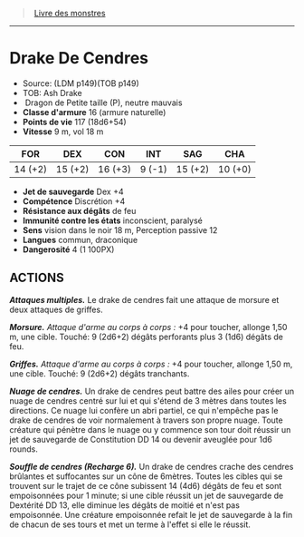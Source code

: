 ﻿> [Livre des monstres](tome_of_beasts.md)

---

# Drake De Cendres

- Source: (LDM p149)(TOB p149)
- TOB: Ash Drake
-  Dragon de Petite taille (P), neutre mauvais
- **Classe d'armure** 16 (armure naturelle)
- **Points de vie** 117 (18d6+54)
- **Vitesse** 9 m, vol 18 m

|FOR|DEX|CON|INT|SAG|CHA|
|---|---|---|---|---|---|
|14 (+2)|15 (+2)|16 (+3)|9 (-1)|15 (+2)|10 (+0)|

- **Jet de sauvegarde** Dex +4
- **Compétence** Discrétion +4
- **Résistance aux dégâts** de feu
- **Immunité contre les états** inconscient, paralysé
- **Sens** vision dans le noir 18 m, Perception passive 12
- **Langues** commun, draconique
- **Dangerosité** 4 (1 100PX)

## ACTIONS

**_Attaques multiples._** Le drake de cendres fait une attaque de morsure et deux attaques de griffes.

**_Morsure._** _Attaque d'arme au corps à corps :_ +4 pour toucher, allonge 1,50 m, une cible. Touché: 9 (2d6+2) dégâts perforants plus 3 (1d6) dégâts de feu.

**_Griffes._** _Attaque d'arme au corps à corps :_ +4 pour toucher, allonge 1,50 m, une cible. Touché: 9 (2d6+2) dégâts tranchants.

**_Nuage de cendres._** Un drake de cendres peut battre des ailes pour créer un nuage de cendres centré sur lui et qui s'étend de 3 mètres dans toutes les directions. Ce nuage lui confère un abri partiel, ce qui n'empêche pas le drake de cendres de voir normalement à travers son propre nuage. Toute créature qui pénètre dans le nuage ou y commence son tour doit réussir un jet de sauvegarde de Constitution DD 14 ou devenir aveuglée pour 1d6 rounds.

**_Souffle de cendres (Recharge 6)._** Un drake de cendres crache des cendres brûlantes et suffocantes sur un cône de 6mètres. Toutes les cibles qui se trouvent sur le trajet de ce cône subissent 14 (4d6) dégâts de feu et sont empoisonnées pour 1 minute; si une cible réussit un jet de sauvegarde de Dextérité DD 13, elle diminue les dégâts de moitié et n'est pas empoisonnée. Une créature empoisonnée refait le jet de sauvegarde à la fin de chacun de ses tours et met un terme à l'effet si elle le réussit.

